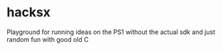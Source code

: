 # hacksx
Playground for running ideas on the PS1 without the actual sdk and just random fun with good old C
